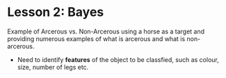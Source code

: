 # Lesson 2: Bayes
Example of Arcerous vs. Non-Arcerous using a horse as a target and providing numerous examples of what is arcerous and what is non-arcerous.
* Need to identify **features** of the object to be classfied, such as colour, size, number of legs etc.
